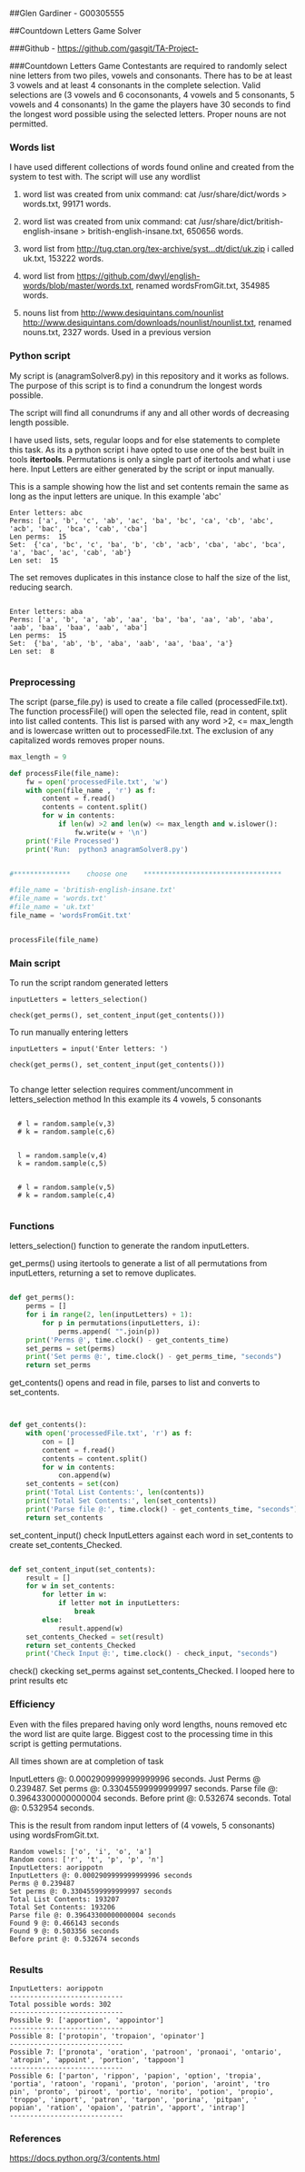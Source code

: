 ##Glen Gardiner -  G00305555

##Countdown Letters Game Solver

###Github - https://github.com/gasgit/TA-Project-


###Countdown Letters Game
Contestants are required to randomly select nine letters from two piles, vowels and consonants.
There has to be at least 3 vowels and at least 4 consonants in the complete selection.
Valid selections are (3 vowels and 6 coconsonants, 4 vowels and 5 consonants, 5 vowels and 4 consonants)
In the game the players have 30 seconds to find the longest word possible using the selected letters.
Proper nouns are not permitted.


### Words list
I have used different collections of words found online and created from the system to test with.
The script will use any wordlist

1) word list was created from unix command:  cat /usr/share/dict/words > words.txt, 99171 words.

2) word list was created from unix command:  cat /usr/share/dict/british-english-insane > british-english-insane.txt, 650656 words.

3) word list from  http://tug.ctan.org/tex-archive/syst...dt/dict/uk.zip i called uk.txt, 153222 words.

4) word list from  https://github.com/dwyl/english-words/blob/master/words.txt, renamed wordsFromGit.txt, 354985 words.

5) nouns list from http://www.desiquintans.com/nounlist
                   http://www.desiquintans.com/downloads/nounlist/nounlist.txt, renamed nouns.txt, 2327 words.
                   Used in a previous version


### Python script
My script is (anagramSolver8.py) in this repository and it works as follows.
The purpose of this script is to find a conundrum the longest words possible.

The script will find all conundrums if any and all other words of decreasing length possible.

I have used lists, sets, regular loops and for else statements to complete this task.
As its a python script i have opted to use one of the best built in tools **itertools**.
Permutations is only a single part of itertools and what i use here. Input Letters are either
generated by the script or input manually.

This is a sample showing how the list and set contents remain the same as long as the input
letters are unique. In this example 'abc'

```
Enter letters: abc
Perms: ['a', 'b', 'c', 'ab', 'ac', 'ba', 'bc', 'ca', 'cb', 'abc', 'acb', 'bac', 'bca', 'cab', 'cba']
Len perms:  15
Set:  {'ca', 'bc', 'c', 'ba', 'b', 'cb', 'acb', 'cba', 'abc', 'bca', 'a', 'bac', 'ac', 'cab', 'ab'}
Len set:  15

```

The set removes duplicates in this instance close to half the size of the list, reducing search.


```

Enter letters: aba
Perms: ['a', 'b', 'a', 'ab', 'aa', 'ba', 'ba', 'aa', 'ab', 'aba', 'aab', 'baa', 'baa', 'aab', 'aba']
Len perms:  15
Set:  {'ba', 'ab', 'b', 'aba', 'aab', 'aa', 'baa', 'a'}
Len set:  8


```


### Preprocessing

The script (parse_file.py) is used to create a file called (processedFile.txt).
The function processFile() will open the selected file, read in content, split into list called
contents. This list is parsed with any word >2, <= max_length and is lowercase written out to processedFile.txt. The exclusion of any capitalized words removes proper nouns.


```python
max_length = 9

def processFile(file_name):
    fw = open('processedFile.txt', 'w')
    with open(file_name , 'r') as f:
        content = f.read()
        contents = content.split()
        for w in contents:
            if len(w) >2 and len(w) <= max_length and w.islower():
                fw.write(w + '\n')
    print('File Processed')
    print('Run:  python3 anagramSolver8.py')


#**************    choose one    **********************************

#file_name = 'british-english-insane.txt'
#file_name = 'words.txt'
#file_name = 'uk.txt'
file_name = 'wordsFromGit.txt'


processFile(file_name)


```


### Main script

To run the script random generated letters

```
inputLetters = letters_selection()

check(get_perms(), set_content_input(get_contents()))

```

To run manually entering letters


```
inputLetters = input('Enter letters: ')

check(get_perms(), set_content_input(get_contents()))


```

To change letter selection requires comment/uncomment in letters_selection method
In this example its 4 vowels, 5 consonants

```

  # l = random.sample(v,3)
  # k = random.sample(c,6)


  l = random.sample(v,4)
  k = random.sample(c,5)


  # l = random.sample(v,5)
  # k = random.sample(c,4)


```


### Functions

letters_selection() function to generate the random inputLetters.

get_perms() using itertools to generate a list of all permutations from inputLetters, returning a set to
remove duplicates.

```python

def get_perms():
    perms = []
    for i in range(2, len(inputLetters) + 1):
        for p in permutations(inputLetters, i):
            perms.append( "".join(p))
    print('Perms @', time.clock() - get_contents_time)
    set_perms = set(perms)
    print('Set perms @:', time.clock() - get_perms_time, "seconds")
    return set_perms

```


get_contents() opens and read in file, parses to list and converts to set_contents.

```python


def get_contents():
    with open('processedFile.txt', 'r') as f:
        con = []
        content = f.read()
        contents = content.split()
        for w in contents:
            con.append(w)
    set_contents = set(con)
    print('Total List Contents:', len(contents))
    print('Total Set Contents:', len(set_contents))
    print('Parse file @:', time.clock() - get_contents_time, "seconds")
    return set_contents


```


set_content_input() check InputLetters against each word in set_contents to create set_contents_Checked.

```python

def set_content_input(set_contents):
    result = []
    for w in set_contents:
        for letter in w:
            if letter not in inputLetters:
                break
        else:
            result.append(w)
    set_contents_Checked = set(result)
    return set_contents_Checked
    print('Check Input @:', time.clock() - check_input, "seconds")


```

check() ckecking set_perms against set_contents_Checked. I looped here to print results etc




### Efficiency


Even with the files prepared having only word lengths, nouns removed etc the word list are quite large.
Biggest cost to the processing time in this script is getting permutations.

All times shown are at completion of task

InputLetters @: 0.0002909999999999996 seconds.
Just Perms @ 0.239487.
Set perms @: 0.33045599999999997 seconds.
Parse file @: 0.39643300000000004 seconds.
Before print @: 0.532674 seconds.
Total @: 0.532954 seconds.



This is the result from random input letters of (4 vowels, 5 consonants) using wordsFromGit.txt.

```
Random vowels: ['o', 'i', 'o', 'a']
Random cons: ['r', 't', 'p', 'p', 'n']
InputLetters: aorippotn
InputLetters @: 0.0002909999999999996 seconds
Perms @ 0.239487
Set perms @: 0.33045599999999997 seconds
Total List Contents: 193207
Total Set Contents: 193206
Parse file @: 0.39643300000000004 seconds
Found 9 @: 0.466143 seconds
Found 9 @: 0.503356 seconds
Before print @: 0.532674 seconds


```

### Results

```
InputLetters: aorippotn
----------------------------
Total possible words: 302
----------------------------
Possible 9: ['apportion', 'appointor']
----------------------------
Possible 8: ['protopin', 'tropaion', 'opinator']
----------------------------
Possible 7: ['pronota', 'oration', 'patroon', 'pronaoi', 'ontario', 'atropin', 'appoint', 'portion', 'tappoon']
----------------------------
Possible 6: ['parton', 'rippon', 'papion', 'option', 'tropia', 'portia', 'ratoon', 'ropani', 'proton', 'porion', 'aroint', 'tro
pin', 'pronto', 'piroot', 'portio', 'norito', 'potion', 'propio', 'troppo', 'inport', 'patron', 'tarpon', 'porina', 'pitpan', '
popian', 'ration', 'opaion', 'patrin', 'apport', 'intrap']
----------------------------

```
### References

https://docs.python.org/3/contents.html

